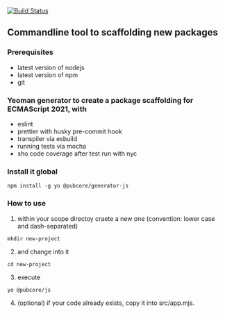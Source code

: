 [![Build Status](https://travis-ci.org/pubcore/generator-js.svg?branch=master)](https://travis-ci.org/pubcore/generator-js)

## Commandline tool to scaffolding new packages

### Prerequisites

- latest version of nodejs
- latest version of npm
- git

### Yeoman generator to create a package scaffolding for ECMAScript 2021, with

- eslint
- prettier with husky pre-commit hook
- transpiler via esbuild
- running tests via mocha
- sho code coverage after test run with nyc

### Install it global

```
npm install -g yo @pubcore/generator-js
```

### How to use

1. within your scope directoy craete a new one (convention: lower case and dash-separated)

```
mkdir new-project
```

2. and change into it

```
cd new-project
```

3. execute

```
yo @pubcore/js
```

4. (optional) if your code already exists, copy it into src/app.mjs.

